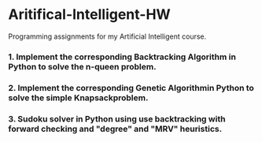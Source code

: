 # Aritifical-Intelligent-HW
Programming assignments for my Artificial Intelligent course. 

### 1.  Implement the corresponding Backtracking Algorithm in Python to solve the n-queen problem.
### 2.  Implement the corresponding Genetic Algorithmin Python to solve the simple Knapsackproblem.
### 3.  Sudoku solver in Python using use backtracking with forward checking and "degree" and "MRV" heuristics. 
 


